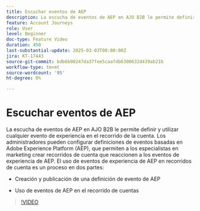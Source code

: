 ```yaml
---
title: Escuchar eventos de AEP
description: La escucha de eventos de AEP en AJO B2B le permite definir y utilizar cualquier evento de experiencia en el recorrido de la cuenta.
feature: Account Journeys
role: User
level: Beginner
doc-type: Feature Video
duration: 450
last-substantial-update: 2025-03-03T00:00:00Z
jira: KT-17443
source-git-commit: bdb6b90247da37fee5caafdb6300632d439ab21b
workflow-type: tm+mt
source-wordcount: '95'
ht-degree: 0%

---
```



# Escuchar eventos de AEP

La escucha de eventos de AEP en AJO B2B le permite definir y utilizar cualquier evento de experiencia en el recorrido de la cuenta. Los administradores pueden configurar definiciones de eventos basadas en Adobe Experience Platform (AEP), que permiten a los especialistas en marketing crear recorridos de cuenta que reaccionen a los eventos de experiencia de AEP. El uso de eventos de experiencia de AEP en recorridos de cuenta es un proceso en dos partes:

* Creación y publicación de una definición de evento de AEP

* Uso de eventos de AEP en el recorrido de cuentas

>[!VIDEO](https://video.tv.adobe.com/v/3448637/?learn=on&enablevpops)
